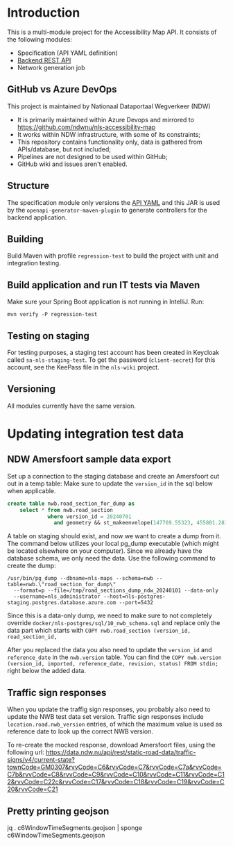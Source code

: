 # Introduction
This is a multi-module project for the Accessibility Map API. It consists of the following modules:

- Specification (API YAML definition)
- [Backend REST API](backend/README.md)
- Network generation job

## GitHub vs Azure DevOps
This project is maintained by Nationaal Dataportaal Wegverkeer (NDW)
* It is primarily maintained within Azure Devops and mirrored to https://github.com/ndwnu/nls-accessibility-map
* It works within NDW infrastructure, with some of its constraints;
* This repository contains functionality only, data is gathered from APIs/database, but not included;
* Pipelines are not designed to be used within GitHub;
* GitHub wiki and issues aren't enabled.

## Structure
The specification module only versions the
[API YAML](specification/src/main/resources/nu/ndw/nls/accessibilitymap/specification/v1.yaml) and this JAR is used by
the `openapi-generator-maven-plugin` to generate controllers for the backend application.

## Building
Build Maven with profile `regression-test` to build the project with unit and integration testing.

## Build application and run IT tests via Maven
Make sure your Spring Boot application is not running in IntelliJ.
Run:
```shell
mvn verify -P regression-test
```

## Testing on staging
For testing purposes, a staging test account has been created in Keycloak called `sa-nls-staging-test`.
To get the password (`client-secret`) for this account, see the KeePass file in the `nls-wiki` project.

## Versioning
All modules currently have the same version.


# Updating integration test data

## NDW Amersfoort sample data export
Set up a connection to the staging database and create an Amersfoort cut out in a temp table:
Make sure to update the ```version_id``` in the sql below when applicable. 
```sql
create table nwb.road_section_for_dump as 
    select * from nwb.road_section
             where version_id = 20240701 
               and geometry && st_makeenvelope(147769.55323, 455801.28125,163636.57098, 472114.299, 28992);
```
A table on staging should exist, and now we want to create a dump from it. The command below utilizes your local 
pg_dump executable (which might be located elsewhere on your computer). Since we already have the database schema, 
we only need the data. Use the following command to create the dump:

```shell
/usr/bin/pg_dump --dbname=nls-maps --schema=nwb --table=nwb.\"road_section_for_dump\" 
  --format=p --file=/tmp/road_sections_dump_ndw_20240101 --data-only 
  --username=nls_administrator --host=nls-postgres-staging.postgres.database.azure.com --port=5432
```
Since this is a data-only dump, we need to make sure to not completely override
`docker/nls-postgres/sql/10_nwb_schema.sql` and replace only the data part which starts with
`COPY nwb.road_section (version_id, road_section_id,`

After you replaced the data you also need to update the `version_id` and `reference_date` in the `nwb.version` 
table. You can find the `COPY nwb.version (version_id, imported, reference_date, revision, status) FROM stdin;` 
right below the added data.


## Traffic sign responses

When you update the traffig sign responses, you probably also need to update the NWB test data set version. Traffic sign
responses include `location.road.nwb_version` entries, of which the maximum value is used as reference date to look up 
the correct NWB version.

To re-create the mocked response, download Amersfoort files, using the following url:
https://data.ndw.nu/api/rest/static-road-data/traffic-signs/v4/current-state?townCode=GM0307&rvvCode=C6&rvvCode=C7&rvvCode=C7a&rvvCode=C7b&rvvCode=C8&rvvCode=C9&rvvCode=C10&rvvCode=C11&rvvCode=C12&rvvCode=C22c&rvvCode=C17&rvvCode=C18&rvvCode=C19&rvvCode=C20&rvvCode=C21



## Pretty printing geojson
jq . c6WindowTimeSegments.geojson | sponge c6WindowTimeSegments.geojson